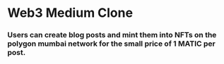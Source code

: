 # Web3 Medium Clone

### Users can create blog posts and mint them into NFTs on the polygon mumbai network for the small price of 1 MATIC per post.
